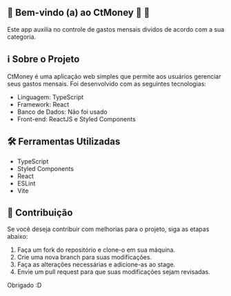##  🎉 **Bem-vindo (a) ao CtMoney 💸** 🚀

Este app auxilia no controle de gastos mensais dividos de acordo com a sua categoria.

## ℹ️ Sobre o Projeto

CtMoney é uma aplicação web simples que permite aos usuários gerenciar seus gastos mensais. Foi desenvolvido com as seguintes tecnologias:

- Linguagem: TypeScript
- Framework: React
- Banco de Dados: Não foi usado
- Front-end: ReactJS e Styled Components

## 🛠️ Ferramentas Utilizadas

- TypeScript
- Styled Components
- React
- ESLint
- Vite

## 📝 Contribuição

Se você deseja contribuir com melhorias para o projeto, siga as etapas abaixo:

1. Faça um fork do repositório e clone-o em sua máquina.
2. Crie uma nova branch para suas modificações.
3. Faça as alterações necessárias e adicione-as ao stage.
4. Envie um pull request para que suas modificações sejam revisadas.

Obrigado :D

